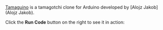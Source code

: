 [Tamaguino](https://alojzjakob.github.io/Tamaguino/) is a tamagotchi clone for Arduino developed by [Alojz Jakob](Alojz Jakob).

Click the **Run Code** button on the right to see it in action:

<div style="text-align: center">
  <wokwi-ssd1306 i2c-address="0x3d"></wokwi-ssd1306>
  <div>
    <wokwi-pushbutton pin="7" color="red"></wokwi-pushbutton>
    <wokwi-pushbutton pin="8" color="green"></wokwi-pushbutton>
    <wokwi-pushbutton pin="9" color="blue"></wokwi-pushbutton>
  </div>
</div>

